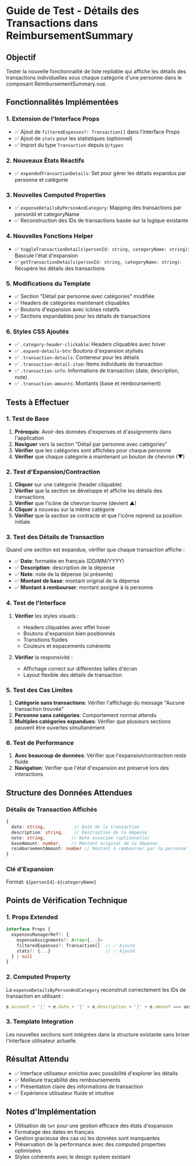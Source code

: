 # Guide de Test - Détails des Transactions dans ReimbursementSummary

## Objectif

Tester la nouvelle fonctionnalité de liste repliable qui affiche les détails des transactions
individuelles sous chaque catégorie d'une personne dans le composant ReimbursementSummary.vue.

## Fonctionnalités Implémentées

### 1. Extension de l'Interface Props

- ✅ Ajout de `filteredExpenses?: Transaction[]` dans l'interface Props
- ✅ Ajout de `stats` pour les statistiques (optionnel)
- ✅ Import du type `Transaction` depuis `@/types`

### 2. Nouveaux États Réactifs

- ✅ `expandedTransactionDetails`: Set<string> pour gérer les détails expandus par personne et
  catégorie

### 3. Nouvelles Computed Properties

- ✅ `expenseDetailsByPersonAndCategory`: Mapping des transactions par personId et categoryName
- ✅ Reconstruction des IDs de transactions basée sur la logique existante

### 4. Nouvelles Fonctions Helper

- ✅ `toggleTransactionDetails(personId: string, categoryName: string)`: Bascule l'état d'expansion
- ✅ `getTransactionDetails(personId: string, categoryName: string)`: Récupère les détails des
  transactions

### 5. Modifications du Template

- ✅ Section "Détail par personne avec catégories" modifiée
- ✅ Headers de catégories maintenant cliquables
- ✅ Boutons d'expansion avec icônes rotatifs
- ✅ Sections expandables pour les détails de transactions

### 6. Styles CSS Ajoutés

- ✅ `.category-header-clickable`: Headers cliquables avec hover
- ✅ `.expand-details-btn`: Boutons d'expansion stylisés
- ✅ `.transaction-details`: Conteneur pour les détails
- ✅ `.transaction-detail-item`: Items individuels de transaction
- ✅ `.transaction-info`: Informations de transaction (date, description, note)
- ✅ `.transaction-amounts`: Montants (base et remboursement)

## Tests à Effectuer

### 1. Test de Base

1. **Prérequis**: Avoir des données d'expenses et d'assignments dans l'application
2. **Naviguer** vers la section "Détail par personne avec catégories"
3. **Vérifier** que les catégories sont affichées pour chaque personne
4. **Vérifier** que chaque catégorie a maintenant un bouton de chevron (▼)

### 2. Test d'Expansion/Contraction

1. **Cliquer** sur une catégorie (header cliquable)
2. **Vérifier** que la section se développe et affiche les détails des transactions
3. **Vérifier** que l'icône de chevron tourne (devient ▲)
4. **Cliquer** à nouveau sur la même catégorie
5. **Vérifier** que la section se contracte et que l'icône reprend sa position initiale

### 3. Test des Détails de Transaction

Quand une section est expandue, vérifier que chaque transaction affiche :

- ✅ **Date**: formatée en français (DD/MM/YYYY)
- ✅ **Description**: description de la dépense
- ✅ **Note**: note de la dépense (si présente)
- ✅ **Montant de base**: montant original de la dépense
- ✅ **Montant à rembourser**: montant assigné à la personne

### 4. Test de l'Interface

1. **Vérifier** les styles visuels :

   - Headers cliquables avec effet hover
   - Boutons d'expansion bien positionnés
   - Transitions fluides
   - Couleurs et espacements cohérents

2. **Vérifier** la responsivité :
   - Affichage correct sur différentes tailles d'écran
   - Layout flexible des détails de transaction

### 5. Test des Cas Limites

1. **Catégorie sans transactions**: Vérifier l'affichage du message "Aucune transaction trouvée"
2. **Personne sans catégories**: Comportement normal attendu
3. **Multiples catégories expandues**: Vérifier que plusieurs sections peuvent être ouvertes
   simultanément

### 6. Test de Performance

1. **Avec beaucoup de données**: Vérifier que l'expansion/contraction reste fluide
2. **Navigation**: Vérifier que l'état d'expansion est préservé lors des interactions

## Structure des Données Attendues

### Détails de Transaction Affichés

```typescript
{
  date: string,           // Date de la transaction
  description: string,    // Description de la dépense
  note: string,          // Note associée (optionnelle)
  baseAmount: number,    // Montant original de la dépense
  reimbursementAmount: number // Montant à rembourser par la personne
}
```

### Clé d'Expansion

Format: `${personId}-${categoryName}`

## Points de Vérification Technique

### 1. Props Extended

```typescript
interface Props {
  expensesManagerRef?: {
    expenseAssignments?: Array<{...}>
    filteredExpenses?: Transaction[]  // ✅ Ajouté
    stats?: {...}                     // ✅ Ajouté
  } | null
}
```

### 2. Computed Property

La `expenseDetailsByPersonAndCategory` reconstruit correctement les IDs de transaction en utilisant
:

```typescript
e.account + '|' + e.date + '|' + e.description + '|' + e.amount === assignment.transactionId
```

### 3. Template Integration

Les nouvelles sections sont intégrées dans la structure existante sans briser l'interface
utilisateur actuelle.

## Résultat Attendu

- ✅ Interface utilisateur enrichie avec possibilité d'explorer les détails
- ✅ Meilleure traçabilité des remboursements
- ✅ Présentation claire des informations de transaction
- ✅ Expérience utilisateur fluide et intuitive

## Notes d'Implémentation

- Utilisation de `Set` pour une gestion efficace des états d'expansion
- Formatage des dates en français
- Gestion gracieuse des cas où les données sont manquantes
- Préservation de la performance avec des computed properties optimisées
- Styles cohérents avec le design system existant
